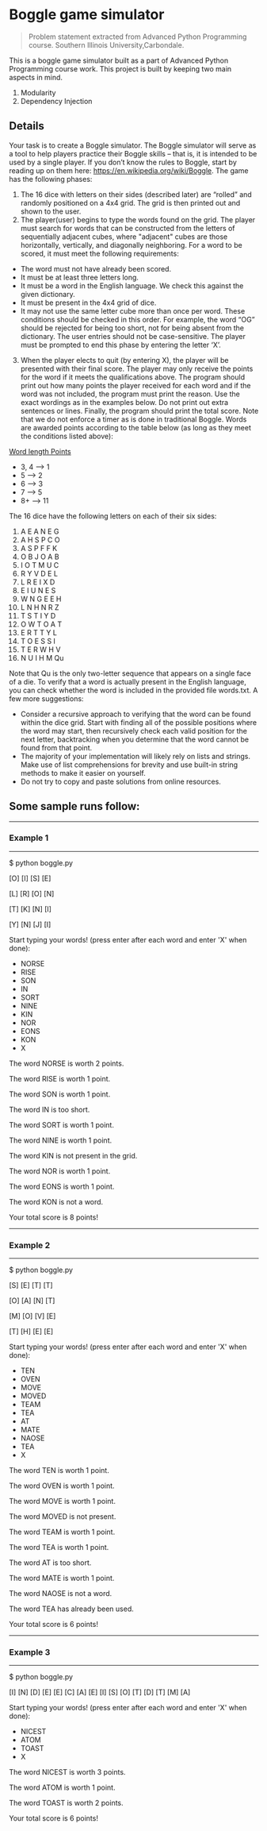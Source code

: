 # Boggle game simulator
>Problem statement extracted from Advanced Python Programming course.
> Southern Illinois University,Carbondale.

This is a boggle game simulator built as a part of Advanced Python Programming course work.
This project is built by keeping two main aspects in mind. 

1. Modularity
2. Dependency Injection

## Details

Your task is to create a Boggle simulator. The Boggle simulator will serve as a tool to help
players practice their Boggle skills – that is, it is intended to be used by a single player.
If you don’t know the rules to Boggle, start by reading up on them here:
https://en.wikipedia.org/wiki/Boggle.
The game has the following phases:

1. The 16 dice with letters on their sides (described later) are “rolled” and randomly positioned
on a 4x4 grid. The grid is then printed out and shown to the user.
2. The player(user) begins to type the words found on the grid. The player must search for words
that can be constructed from the letters of sequentially adjacent cubes, where "adjacent" cubes
are those horizontally, vertically, and diagonally neighboring. For a word to be scored, it must
meet the following requirements:

- The word must not have already been scored.
- It must be at least three letters long.
- It must be a word in the English language. We check this against the given dictionary.
- It must be present in the 4x4 grid of dice.
- It may not use the same letter cube more than once per word.
These conditions should be checked in this order. For example, the word “OG” should be
rejected for being too short, not for being absent from the dictionary. The user entries should not
be case-sensitive.
The player must be prompted to end this phase by entering the letter ‘X’.

3. When the player elects to quit (by entering X), the player will be presented with their final
score. The player may only receive the points for the word if it meets the qualifications above.
The program should print out how many points the player received for each word and if the word
was not included, the program must print the reason. Use the exact wordings as in the examples
below. Do not print out extra sentences or lines. Finally, the program should print the total score.
Note that we do not enforce a timer as is done in traditional Boggle.
Words are awarded points according to the table below (as long as they meet the conditions
listed above):

<ins>Word length Points</ins>

- 3, 4 --> 1
- 5 --> 2
- 6 --> 3
- 7 --> 5
- 8+ --> 11

The 16 dice have the following letters on each of their six sides:

1. A E A N E G
2. A H S P C O
3. A S P F F K
4. O B J O A B
5. I O T M U C
6. R Y V D E L
7. L R E I X D
8. E I U N E S
9. W N G E E H
10. L N H N R Z
11. T S T I Y D
12. O W T O A T
13. E R T T Y L
14. T O E S S I
15. T E R W H V
16. N U I H M Qu

Note that Qu is the only two-letter sequence that appears on a single face of a die.
To verify that a word is actually present in the English language, you can check whether the
word is included in the provided file words.txt.
A few more suggestions:

- Consider a recursive approach to verifying that the word can be found within the dice grid.
Start with finding all of the possible positions where the word may start, then recursively check
each valid position for the next letter, backtracking when you determine that the word cannot be
found from that point.
- The majority of your implementation will likely rely on lists and strings. Make use of list
comprehensions for brevity and use built-in string methods to make it easier on yourself.
- Do not try to copy and paste solutions from online resources.

Some sample runs follow:
-
-----------------------------------
### Example 1 
-----------------------------------
$ python boggle.py

[O] [I] [S] [E]

[L] [R] [O] [N]

[T] [K] [N] [I]

[Y] [N] [J] [I]

Start typing your words! (press enter after each word and enter 'X' when done):

* NORSE
* RISE
* SON
* IN
* SORT
* NINE
* KIN
* NOR
* EONS
* KON
* X

The word NORSE is worth 2 points.

The word RISE is worth 1 point.

The word SON is worth 1 point.

The word IN is too short.

The word SORT is worth 1 point.

The word NINE is worth 1 point.

The word KIN is not present in the grid.

The word NOR is worth 1 point.

The word EONS is worth 1 point.

The word KON is not a word.

Your total score is 8 points!

-----------------------------------
### Example 2 
-----------------------------------
$ python boggle.py

[S] [E] [T] [T]

[O] [A] [N] [T]

[M] [O] [V] [E]

[T] [H] [E] [E]

Start typing your words! (press enter after each word and enter 'X' when done):

* TEN
* OVEN
* MOVE
* MOVED
* TEAM
* TEA
* AT
* MATE
* NAOSE
* TEA
* X

The word TEN is worth 1 point.

The word OVEN is worth 1 point.

The word MOVE is worth 1 point.

The word MOVED is not present.

The word TEAM is worth 1 point.

The word TEA is worth 1 point.

The word AT is too short.

The word MATE is worth 1 point.

The word NAOSE is not a word.

The word TEA has already been used.

Your total score is 6 points!

-----------------------------------
### Example 3
-----------------------------------
$ python boggle.py

[I] [N] [D] [E]
[E] [C] [A] [E]
[I] [S] [O] [T]
[D] [T] [M] [A]

Start typing your words! (press enter after each word and enter 'X' when done):

* NICEST
* ATOM
* TOAST
* X

The word NICEST is worth 3 points.

The word ATOM is worth 1 point.

The word TOAST is worth 2 points.

Your total score is 6 points!


